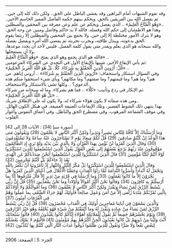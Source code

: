 ------------------------------------------------------------------------

وقد تقوم الشبهات أمام البراهين وقد يغشى الباطل على الحق.. ولكن ذلك كله
إلى حين.. ثم يفصل الله بين الفريقين بالحق، ويحكم بينهم حكمه الفاصل
المميز الحاسم الأخير.. «وَهُوَ الْفَتَّاحُ الْعَلِيمُ» .. الذي يفصل ويحكم عن علم وعن
معرفة بين المحقين والمبطلين..  
وهذا هو الاطمئنان إلى حكم الله وفصله. فالله لا بد حاكم وفاصل ومبين عن
وجه الحق. وهو لا يترك الأمور مختلطة إلا إلى حين. ولا يجمع بين المحقين
والمبطلين إلا ريثما يقوم الحق بدعوته، ويبذل طاقته، ويجرب تجربته ثم يمضي
الله أمره ويفصل بفصله.  
والله سبحانه هو الذي يعلم ويقدر متى يقول كلمة الفصل. فليس لأحد أن يحدد
موعدها، ولا أن يستعجلها.  
فالله هو الذي يجمع وهو الذي يفتح. «وَهُوَ الْفَتَّاحُ الْعَلِيمُ» ..  
ثم يأتي الإيقاع الأخير، شبيها بالإيقاع الأول في التحدي عن الشركاء
المزعومين:  
«قُلْ: أَرُونِيَ الَّذِينَ أَلْحَقْتُمْ بِهِ شُرَكاءَ. كَلَّا. بَلْ هُوَ اللَّهُ الْعَزِيزُ الْحَكِيمُ» ..  
وفي السؤال استنكار واستخفاف: «أَرُونِيَ الَّذِينَ أَلْحَقْتُمْ بِهِ شُرَكاءَ» .. أروني
إياهم. من هم؟ وما هم؟ وما قيمتهم؟ وما صفتهم؟ وما مكانهم؟ وبأي شيء
استحقوا منكم هذه الدعوى؟ .. وكلها تشي بالاستنكار والاستخفاف.  
ثم الإنكار في ردع وتأنيب: «كَلَّا» .. فما هم بشركاء. وما له سبحانه من
شركاء.  
«بَلْ هُوَ اللَّهُ الْعَزِيزُ الْحَكِيمُ» ..  
ومن هذه صفاته لا يكون هؤلاء شركاء له. ولا يكون له على الإطلاق شريك..  
بهذا ينتهي ذلك الشوط القصير، وتلك الإيقاعات العنيفة العميقة. في هيكل
الكون الهائل. وفي موقف الشفاعة المرهوب. وفي مصطرع الحق والباطل. وفي
أعماق النفوس وأغوار القلوب.  
  
\[سورة سبإ (34) : الآيات 28 الى 42\]  
وَما أَرْسَلْناكَ إِلاَّ كَافَّةً لِلنَّاسِ بَشِيراً وَنَذِيراً وَلكِنَّ أَكْثَرَ النَّاسِ لا يَعْلَمُونَ (28)
وَيَقُولُونَ مَتى هذَا الْوَعْدُ إِنْ كُنْتُمْ صادِقِينَ (29) قُلْ لَكُمْ مِيعادُ يَوْمٍ لا تَسْتَأْخِرُونَ
عَنْهُ ساعَةً وَلا تَسْتَقْدِمُونَ (30) وَقالَ الَّذِينَ كَفَرُوا لَنْ نُؤْمِنَ بِهذَا الْقُرْآنِ وَلا
بِالَّذِي بَيْنَ يَدَيْهِ وَلَوْ تَرى إِذِ الظَّالِمُونَ مَوْقُوفُونَ عِنْدَ رَبِّهِمْ يَرْجِعُ بَعْضُهُمْ إِلى بَعْضٍ
الْقَوْلَ يَقُولُ الَّذِينَ اسْتُضْعِفُوا لِلَّذِينَ اسْتَكْبَرُوا لَوْلا أَنْتُمْ لَكُنَّا مُؤْمِنِينَ (31) قالَ
الَّذِينَ اسْتَكْبَرُوا لِلَّذِينَ اسْتُضْعِفُوا أَنَحْنُ صَدَدْناكُمْ عَنِ الْهُدى بَعْدَ إِذْ جاءَكُمْ بَلْ كُنْتُمْ
مُجْرِمِينَ (32)  
وَقالَ الَّذِينَ اسْتُضْعِفُوا لِلَّذِينَ اسْتَكْبَرُوا بَلْ مَكْرُ اللَّيْلِ وَالنَّهارِ إِذْ تَأْمُرُونَنا أَنْ
نَكْفُرَ بِاللَّهِ وَنَجْعَلَ لَهُ أَنْداداً وَأَسَرُّوا النَّدامَةَ لَمَّا رَأَوُا الْعَذابَ وَجَعَلْنَا الْأَغْلالَ
فِي أَعْناقِ الَّذِينَ كَفَرُوا هَلْ يُجْزَوْنَ إِلاَّ ما كانُوا يَعْمَلُونَ (33) وَما أَرْسَلْنا فِي
قَرْيَةٍ مِنْ نَذِيرٍ إِلاَّ قالَ مُتْرَفُوها إِنَّا بِما أُرْسِلْتُمْ بِهِ كافِرُونَ (34) وَقالُوا نَحْنُ
أَكْثَرُ أَمْوالاً وَأَوْلاداً وَما نَحْنُ بِمُعَذَّبِينَ (35) قُلْ إِنَّ رَبِّي يَبْسُطُ الرِّزْقَ لِمَنْ يَشاءُ
وَيَقْدِرُ وَلكِنَّ أَكْثَرَ النَّاسِ لا يَعْلَمُونَ (36) وَما أَمْوالُكُمْ وَلا أَوْلادُكُمْ بِالَّتِي
تُقَرِّبُكُمْ عِنْدَنا زُلْفى إِلاَّ مَنْ آمَنَ وَعَمِلَ صالِحاً فَأُولئِكَ لَهُمْ جَزاءُ الضِّعْفِ بِما عَمِلُوا
وَهُمْ فِي الْغُرُفاتِ آمِنُونَ (37)  
وَالَّذِينَ يَسْعَوْنَ فِي آياتِنا مُعاجِزِينَ أُولئِكَ فِي الْعَذابِ مُحْضَرُونَ (38) قُلْ إِنَّ رَبِّي
يَبْسُطُ الرِّزْقَ لِمَنْ يَشاءُ مِنْ عِبادِهِ وَيَقْدِرُ لَهُ وَما أَنْفَقْتُمْ مِنْ شَيْءٍ فَهُوَ يُخْلِفُهُ وَهُوَ
خَيْرُ الرَّازِقِينَ (39) وَيَوْمَ يَحْشُرُهُمْ جَمِيعاً ثُمَّ يَقُولُ لِلْمَلائِكَةِ أَهؤُلاءِ إِيَّاكُمْ كانُوا
يَعْبُدُونَ (40) قالُوا سُبْحانَكَ أَنْتَ وَلِيُّنا مِنْ دُونِهِمْ بَلْ كانُوا يَعْبُدُونَ الْجِنَّ أَكْثَرُهُمْ
بِهِمْ مُؤْمِنُونَ (41) فَالْيَوْمَ لا يَمْلِكُ بَعْضُكُمْ لِبَعْضٍ نَفْعاً وَلا ضَرًّا وَنَقُولُ لِلَّذِينَ ظَلَمُوا
ذُوقُوا عَذابَ النَّارِ الَّتِي كُنْتُمْ بِها تُكَذِّبُونَ (42)

------------------------------------------------------------------------

الجزء: 5 ¦ الصفحة: 2906
